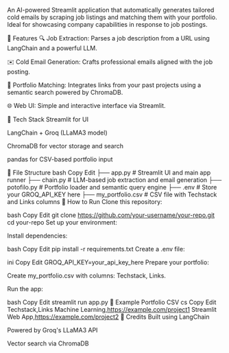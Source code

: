 An AI-powered Streamlit application that automatically generates tailored cold emails by scraping job listings and matching them with your portfolio. Ideal for showcasing company capabilities in response to job postings.

🔧 Features
🔍 Job Extraction: Parses a job description from a URL using LangChain and a powerful LLM.

✉️ Cold Email Generation: Crafts professional emails aligned with the job posting.

💼 Portfolio Matching: Integrates links from your past projects using a semantic search powered by ChromaDB.

🌐 Web UI: Simple and interactive interface via Streamlit.

🧩 Tech Stack
Streamlit for UI

LangChain + Groq (LLaMA3 model)

ChromaDB for vector storage and search

pandas for CSV-based portfolio input

📂 File Structure
bash
Copy
Edit
├── app.py             # Streamlit UI and main app runner
├── chain.py           # LLM-based job extraction and email generation
├── potofilo.py        # Portfolio loader and semantic query engine
├── .env               # Store your GROQ_API_KEY here
├── my_portfolio.csv   # CSV file with Techstack and Links columns
🚀 How to Run
Clone this repository:

bash
Copy
Edit
git clone https://github.com/your-username/your-repo.git
cd your-repo
Set up your environment:

Install dependencies:

bash
Copy
Edit
pip install -r requirements.txt
Create a .env file:

ini
Copy
Edit
GROQ_API_KEY=your_api_key_here
Prepare your portfolio:

Create my_portfolio.csv with columns: Techstack, Links.

Run the app:

bash
Copy
Edit
streamlit run app.py
📌 Example Portfolio CSV
cs
Copy
Edit
Techstack,Links
Machine Learning,https://example.com/project1
Streamlit Web App,https://example.com/project2
🧠 Credits
Built using LangChain

Powered by Groq's LLaMA3 API

Vector search via ChromaDB

